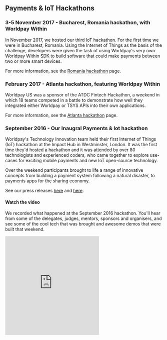 ## Payments & IoT Hackathons

### 3-5 November 2017 - Bucharest, Romania hackathon, with Worldpay Within
In November 2017, we hosted our third IoT hackathon. For the first time we were in Bucharest, Romania. Using the Internet of Things as the basis of the challenge, developers were given the task of using Worldpay's very own Worldpay Within SDK to build software that could make payments between two or more smart devices.

For more information, see the [Romania hackathon](romania-hackathon) page.

### February 2017 - Atlanta hackathon, featuring Worldpay Within

Worldpay US was a sponsor of the ATDC Fintech Hackathon, a weekend in which 18 teams competed in a battle to demonstrate how well they integrated either Worldpay or TSYS APIs into their own applications.

For more information, see the [Atlanta hackathon](atdc) page.

### September 2016 - Our Inaugral Payments & Iot hackathon

Worldpay's Technology Innovation team held their first Internet of Things (IoT) hackathon at the Impact Hub in Westminster, London. It was the first time they'd hosted a hackathon and it was attended by over 80 technologists and experienced coders, who came together to explore use-cases for exciting mobile payments and new IoT open-source technology.

Over the weekend participants brought to life a range of innovative concepts from building a payment system following a natural disaster, to payments apps for the sharing economy.

See our press releases [here](http://www.worldpay.com/uk/about/media-centre/2016-08/worldpay-launches-internet-of-things-hackathon) and [here](http://www.worldpay.com/uk/about/media-centre/2016-09/worldpay-brings-payments-to-iot-with-first-ever-european-hackathon).
#### Watch the video
We recorded what happened at the September 2016 hackathon. You'll hear from some of the delegates, judges, mentors, sponsors and organisers, and see some of the cool tech that was brought and awesome demos that were built that weekend.

<iframe class="video" height="315" src="https://www.youtube.com/embed/Cav8yeurtOs" frameborder="0" allowfullscreen></iframe>
